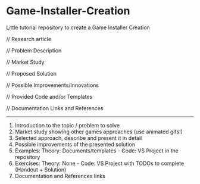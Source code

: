 # Game-Installer-Creation
Little tutorial repository to create a Game Installer Creation

// Research article

// Problem Description

// Market Study

// Proposed Solution

// Possible Improvements/Innovations

// Provided Code and/or Templates

// Documentation Links and References

---

1. Introduction to the topic / problem to solve
2. Market study showing other games approaches (use animated gifs!)
3. Selected approach, describe and present it in detail
4. Possible improvements of the presented solution
5. Examples: Theory: Documents/templates - Code: VS Project in the repository
6. Exercises: Theory: None - Code: VS Project with TODOs to complete (Handout + Solution)
7. Documentation and References links
